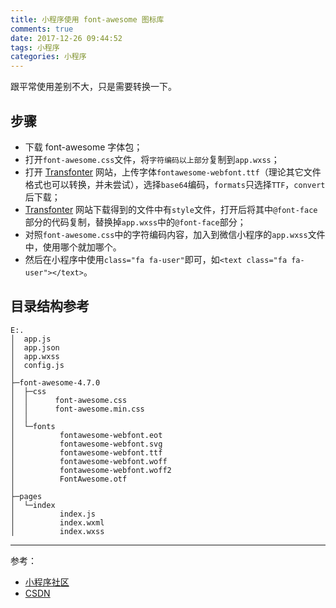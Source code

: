 ```yaml
---
title: 小程序使用 font-awesome 图标库
comments: true
date: 2017-12-26 09:44:52
tags: 小程序
categories: 小程序
---
```


跟平常使用差别不大，只是需要转换一下。

<!-- more -->

## 步骤

- 下载 font-awesome 字体包；
- 打开`font-awesome.css`文件，将`字符编码以上部分`复制到`app.wxss`；
- 打开 [Transfonter](https://transfonter.org/) 网站，上传字体`fontawesome-webfont.ttf`（理论其它文件格式也可以转换，并未尝试），选择`base64`编码，`formats`只选择`TTF`，`convert`后下载；
- [Transfonter](https://transfonter.org/) 网站下载得到的文件中有`style`文件，打开后将其中`@font-face`部分的代码复制，替换掉`app.wxss`中的`@font-face`部分；
- 对照`font-awesome.css`中的字符编码内容，加入到微信小程序的`app.wxss`文件中，使用哪个就加哪个。
- 然后在小程序中使用`class="fa fa-user"`即可，如`<text class="fa fa-user"></text>`。

## 目录结构参考

```
E:.
│  app.js
│  app.json
│  app.wxss
│  config.js
│
├─font-awesome-4.7.0
│  ├─css
│  │      font-awesome.css
│  │      font-awesome.min.css
│  │
│  └─fonts
│          fontawesome-webfont.eot
│          fontawesome-webfont.svg
│          fontawesome-webfont.ttf
│          fontawesome-webfont.woff
│          fontawesome-webfont.woff2
│          FontAwesome.otf
│
├─pages
│  └─index
│          index.js
│          index.wxml
│          index.wxss
```

------------

参考：
- [小程序社区](http://www.wxapp-union.com/forum.php?mod=viewthread&tid=2709&highlight=%E5%AD%97%E4%BD%93)
- [CSDN](http://blog.csdn.net/shmily__35/article/details/76691209)

<Valine></Valine>
